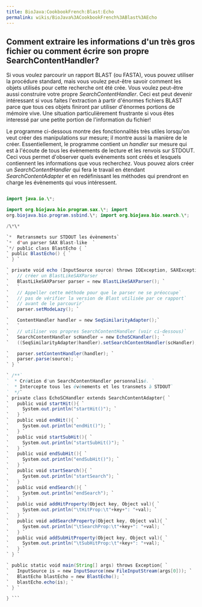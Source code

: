 ```yaml
---
title: BioJava:CookbookFrench:Blast:Echo
permalink: wikis/BioJava%3ACookbookFrench%3ABlast%3AEcho
---
```


Comment extraire les informations d'un très gros fichier ou comment écrire son propre SearchContentHandler?
-----------------------------------------------------------------------------------------------------------

Si vous voulez parcourir un rapport BLAST (ou FASTA), vous pouvez
utiliser la procédure standard, mais vous voulez peut-être savoir
comment les objets utilisés pour cette recherche ont été crée. Vous
voulez peut-être aussi construire votre propre *SearchContentHandler*.
Ceci est peut devenir intéressant si vous faites l'extraction à partir
d'énormes fichiers BLAST parce que tous ces objets finiront par utiliser
d'énormes portions de mémoire vive. Une situation particulièrement
frustrante si vous êtes interessé par une petite portion de
l'information du fichier!

Le programme ci-dessous montre des fonctionnalités très utiles lorsqu'on
veut créer des manipulations sur mesure; il montre aussi la manière de
le créer. Essentiellement, le programme contient un *handler* sur mesure
qui est à l'écoute de tous les évènements de lecture et les renvois sur
STDOUT. Ceci vous permet d'observer quels evènements sont créés et
lesquels contiennent les informations que vous recherchez. Vous pouvez
alors créer un *SearchContentHandler* qui fera le travail en étendant
*SearchContentAdapter* et en redéfinissant les méthodes qui prendront en
charge les évènements qui vous intéressent.

```java import org.xml.sax.\*;

import java.io.\*;

import org.biojava.bio.program.sax.\*; import
org.biojava.bio.program.ssbind.\*; import org.biojava.bio.search.\*;

/\*\*

`*  Retransmets sur STDOUT les évènements`  
`*  d'un parser SAX Blast-like  `  
`*/ public class BlastEcho { `  
` public BlastEcho() { `  
` } `

` private void echo (InputSource source) throws IOException, SAXException{ `  
`   // créer un BlastLikeSAXParser `  
`   BlastLikeSAXParser parser = new BlastLikeSAXParser(); `  
`   `  
`   // Appeller cette méthode pour que le parser ne se préoccupe`  
`   // pas de vérifier la version de Blast utilisée par ce rapport`  
`   // avant de le parcourir`  
`   parser.setModeLazy(); `

`   ContentHandler handler = new SeqSimilarityAdapter();`  
`   `  
`   // utiliser vos propres SearchContentHandler (voir ci-dessous)`  
`   SearchContentHandler scHandler = new EchoSCHandler(); `  
`   ((SeqSimilarityAdapter)handler).setSearchContentHandler(scHandler); `

`   parser.setContentHandler(handler); `  
`   parser.parse(source); `  
` } `

` /**`  
`  * Création d'un SearchContentHandler personnalisé. `  
`  * Intercepte tous les évènements et les transmets à STDOUT`  
`  */`  
` private class EchoSCHandler extends SearchContentAdapter{ `  
`   public void startHit(){ `  
`     System.out.println("startHit()"); `  
`   } `  
`   public void endHit(){ `  
`     System.out.println("endHit()"); `  
`   } `  
`   public void startSubHit(){ `  
`     System.out.println("startSubHit()"); `  
`   } `  
`   public void endSubHit(){ `  
`     System.out.println("endSubHit()"); `  
`   } `  
`   public void startSearch(){ `  
`     System.out.println("startSearch"); `  
`   } `  
`   public void endSearch(){ `  
`     System.out.println("endSearch"); `  
`   } `  
`   public void addHitProperty(Object key, Object val){ `  
`     System.out.println("\tHitProp:\t"+key+": "+val); `  
`   } `  
`   public void addSearchProperty(Object key, Object val){ `  
`     System.out.println("\tSearchProp:\t"+key+": "+val); `  
`   } `  
`   public void addSubHitProperty(Object key, Object val){ `  
`     System.out.println("\tSubHitProp:\t"+key+": "+val); `  
`   } `  
` } `

` public static void main(String[] args) throws Exception{ `  
`   InputSource is = new InputSource(new FileInputStream(args[0])); `  
`   BlastEcho blastEcho = new BlastEcho(); `  
`   blastEcho.echo(is); `  
` } `

} ```
